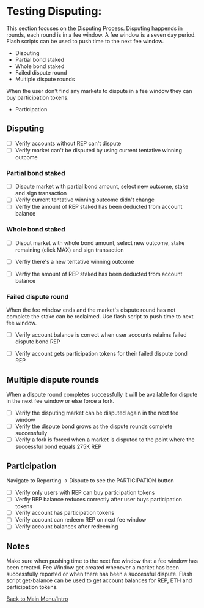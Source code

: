 # Testing Disputing:

This section focuses on the Disputing Process. Disputing happends in rounds, each round is in a fee window. A fee window is a seven day period. Flash scripts can be used to push time to the next fee window.
  * Disputing
  * Partial bond staked
  * Whole bond staked
  * Failed dispute round
  * Multiple dispute rounds

When the user don't find any markets to dispute in a fee window they can buy participation tokens.
  * Participation 

## Disputing

- [ ] Verify accounts without REP can't dispute
- [ ] Verify market can't be disputed by using current tentative winning outcome

### Partial bond staked

- [ ] Dispute market with partial bond amount, select new outcome, stake and sign transaction
- [ ] Verify current tentative winning outcome didn't change
- [ ] Verfiy the amount of REP staked has been deducted from account balance

### Whole bond staked

- [ ] Disput market with whole bond amount, select new outcome, stake remaining (click MAX) and sign transaction
- [ ] Verfiy there's a new tentative winning outcome
- [ ] Verfiy the amount of REP staked has been deducted from account balance


### Failed dispute round

When the fee window ends and the market's dispute round has not complete the stake can be reclaimed. Use flash script to push time to next fee window.

- [ ] Verify account balance is correct when user accounts relaims failed dispute bond REP
- [ ] Verify account gets participation tokens for their failed dispute bond REP 


## Multiple dispute rounds

When a dispute round completes successfully it will be available for dispute in the next fee window or else force a fork. 

- [ ] Verify the disputing market can be disputed again in the next fee window
- [ ] Verify the dispute bond grows as the dispute rounds complete successfully
- [ ] Verify a fork is forced when a market is disputed to the point where the successful bond equals 275K REP

## Participation

Navigate to Reporting -> Dispute to see the PARTICIPATION button

- [ ] Verify only users with REP can buy participation tokens
- [ ] Verfiy REP balance reduces correctly after user buys participation tokens
- [ ] Verify account has participation tokens
- [ ] Verify account can redeem REP on next fee window
- [ ] Verify account balances after redeeming

## Notes

Make sure when pushing time to the next fee window that a fee window has been created. Fee Window get created whenever a market has been successfully reported or when there has been a successful dispute. Flash script get-balance can be used to get account balances for REP, ETH and participation tokens.

[Back to Main Menu/Intro](https://github.com/AugurProject/augur-walkthrough/)
